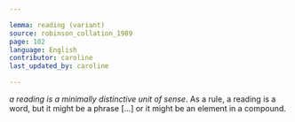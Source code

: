 ```yaml
---

lemma: reading (variant)
source: robinson_collation_1989
page: 102
language: English
contributor: caroline
last_updated_by: caroline

---
```


_a reading is a minimally distinctive unit of sense_. As a rule, a reading is a word, but it might be a phrase […] or it might be an element in a compound.
